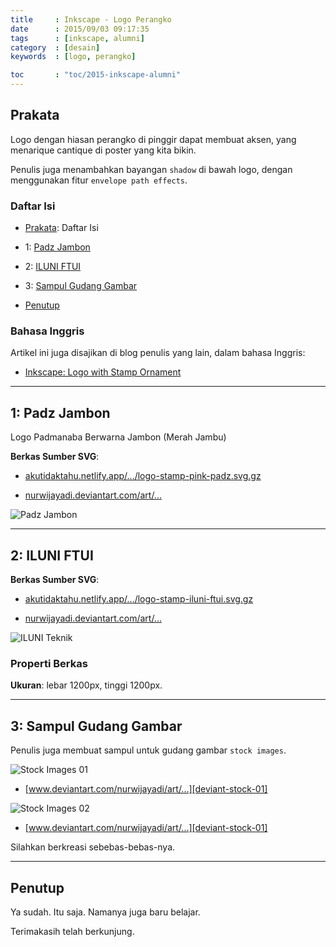 ```yaml
---
title     : Inkscape - Logo Perangko
date      : 2015/09/03 09:17:35
tags      : [inkscape, alumni]
category  : [desain]
keywords  : [logo, perangko]

toc       : "toc/2015-inkscape-alumni"
---
```


<a name="prakata"></a>

## Prakata

Logo dengan hiasan perangko di pinggir dapat membuat aksen,
yang menarique cantique di poster yang kita bikin.

Penulis juga menambahkan bayangan `shadow` di bawah logo,
dengan menggunakan fitur `envelope path effects`.

### Daftar Isi

* [Prakata](#prakata): Daftar Isi

* 1: [Padz Jambon](#padz-jambon)

* 2: [ILUNI FTUI](#iluni-ftui)

* 3: [Sampul Gudang Gambar](#cover)

* [Penutup](#penutup)

### Bahasa Inggris

Artikel ini juga disajikan di blog penulis yang lain,
dalam bahasa Inggris:

* [Inkscape: Logo with Stamp Ornament][english-version]

-- -- --

<a name="padz-jambon"></a>

## 1: Padz Jambon

Logo Padmanaba Berwarna Jambon (Merah Jambu)

**Berkas Sumber SVG**:

* [akutidaktahu.netlify.app/.../logo-stamp-pink-padz.svg.gz][dotfiles-pink-padz]

* [nurwijayadi.deviantart.com/art/...][deviant-pink-padz]

![Padz Jambon][image-ss-pink-padz]

-- -- --

<a name="iluni-ftui"></a>

## 2: ILUNI FTUI

**Berkas Sumber SVG**:

* [akutidaktahu.netlify.app/.../logo-stamp-iluni-ftui.svg.gz][dotfiles-iluni-ftui]

* [nurwijayadi.deviantart.com/art/...][deviant-iluni-ftui]

![ILUNI Teknik][image-ss-iluni-ftui]

### Properti Berkas

**Ukuran**: lebar 1200px, tinggi 1200px.

-- -- --

<a name="cover"></a>

## 3: Sampul Gudang Gambar

Penulis juga membuat sampul untuk gudang gambar `stock images`.

![Stock Images 01][image-ss-stock-01]

* [www.deviantart.com/nurwijayadi/art/...][deviant-stock-01]

![Stock Images 02][image-ss-stock-02]

* [www.deviantart.com/nurwijayadi/art/...][deviant-stock-01]

Silahkan berkreasi sebebas-bebas-nya.

-- -- --

<a name="penutup"></a>

## Penutup

Ya sudah. Itu saja. Namanya juga baru belajar.

Terimakasih telah berkunjung.

[//]: <> ( -- -- -- links below -- -- -- )

[english-version]:      https://epsi-rns.gitlab.io/design/2015/09/03/inkscape-stamp-logo/

[image-ss-pink-padz]:   /posts/desain/2015/09-perangko/logo-stamp-pink-padz.png
[image-ss-iluni-ftui]:  /posts/desain/2015/09-perangko/logo-stamp-iluni-ftui.png

[dotfiles-pink-padz]:   /posts/desain/2015/09-perangko/logo-stamp-pink-padz.svg.gz
[deviant-pink-padz]:    http://nurwijayadi.deviantart.com/art/Logo-Stamp-Ornament-Iluni-FTUI-645792391
[dotfiles-iluni-ftui]:  /posts/desain/2015/09-perangko/logo-stamp-iluni-ftui.svg.gz
[deviant-iluni-ftui]:   http://nurwijayadi.deviantart.com/art/Logo-Stamp-Ornament-Padmanaba-in-Pink-645792516

[image-ss-stock-01]:    /posts/desain/2015/09-perangko/stock-perangko-01.png
[deviant-stock-01]:     https://www.deviantart.com/nurwijayadi/art/Cover-Stock-Images-645991377
[image-ss-stock-02]:    /posts/desain/2015/09-perangko/stock-perangko-02.png
[deviant-stock-02]:     https://www.deviantart.com/nurwijayadi/art/Cover-Stok-Images-645991166
